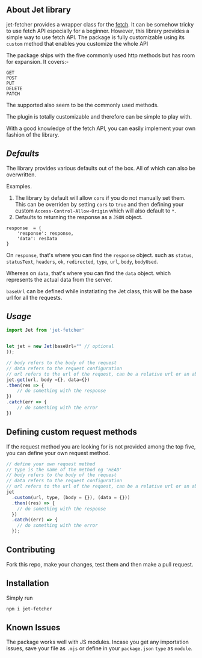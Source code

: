 ## About Jet library

jet-fetcher provides a wrapper class for the [fetch]("https://developer.mozilla.org/en-US/docs/Web/API/Fetch_API/Using_Fetch"). It can be somehow tricky to use fetch API especially for a beginner. However, this library provides a simple way to use fetch API. The package is fully customizable using its `custom` method that enables you customize the whole API

The package ships with the five commonly used http methods but has room for expansion. It covers:-

```
GET
POST
PUT
DELETE
PATCH
```

The supported also seem to be the commonly used methods.

The plugin is totally customizable and therefore can be simple to play with.

With a good knowledge of the fetch API, you can easily implement your own fashion of the library.

## _Defaults_

The library provides various defaults out of the box. All of which can also be overwritten.

Examples.

1. The library by default will allow `cors` if you do not manually set them.
   This can be overriden by setting `cors` to `true` and then defining your custom `Access-Control-Allow-Origin` which will also default to `*`.
2. Defaults to returning the response as a `JSON` object.

```JS
response  = {
    'response': response,
    'data': resData
}
```

On `response`, that's where you can find the `response` object. such as `status`, `statusText`, `headers`, `ok`, `redirected`, `type`, `url`, `body`, `bodyUsed`.

Whereas on `data`, that's where you can find the `data` object. which represents the actual data from the server.

`baseUrl` can be defined while instatiating the Jet class, this will be the base url for all the requests.

## _Usage_

```js
import Jet from 'jet-fetcher'


let jet = new Jet(baseUrl="" // optional
));

// body refers to the body of the request
// data refers to the request configuration
// url refers to the url of the request, can be a relative url or an absolute url (relative to the baseUrl)
jet.get(url, body ={}, data={})
.then(res => {
    // do something with the response
})
.catch(err => {
    // do something with the error
})
```

## Defining custom request methods

If the request method you are looking for is not provided among the top five, you can define your own request method.

```js
// define your own request method
// type is the name of the method eg 'HEAD'
// body refers to the body of the request
// data refers to the request configuration
// url refers to the url of the request, can be a relative url or an absolute url (relative to the baseUrl)
jet
  .custom(url, type, (body = {}), (data = {}))
  .then((res) => {
    // do something with the response
  })
  .catch((err) => {
    // do something with the error
  });
```

## Contributing

Fork this repo, make your changes, test them and then make a pull request.

## Installation

Simply run 
```bash
npm i jet-fetcher
```

## Known Issues
The package works well with JS modules. Incase you get any importation issues, save your file as `.mjs` or define in your `package.json` `type` as `module`.